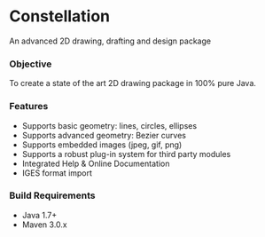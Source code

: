 # Constellation

An advanced 2D drawing, drafting and design package

### Objective

To create a state of the art 2D drawing package in 100% pure Java.

### Features

* Supports basic geometry: lines, circles, ellipses
* Supports advanced geometry: Bezier curves
* Supports embedded images (jpeg, gif, png)
* Supports a robust plug-in system for third party modules
* Integrated Help & Online Documentation
* IGES format import

### Build Requirements

* Java 1.7+
* Maven 3.0.x
